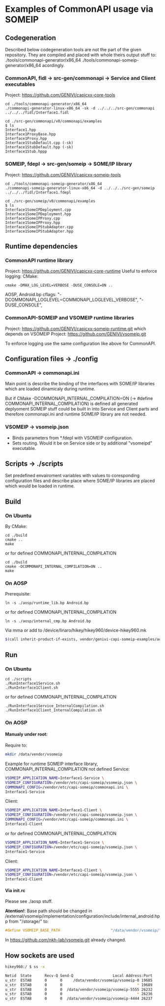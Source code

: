 # Examples of CommonAPI usage via SOMEIP

## Codegeneration
Described below codegeneration tools are not the part of the given repository.
They are compiled and placed with whole theirs output stuff to:
./tools/commonapi-generator/x86_64
./tools/commonapi-someip-generator/x86_64
acordingly.

### CommonAPI, fidl -> src-gen/commonapi -> Service and Client executables
Project: https://github.com/GENIVI/capicxx-core-tools
```
cd ./tools/commonapi-generator/x86_64
./commonapi-generator-linux-x86_64 -sk -d ../../../src-gen/commonapi ../../../fidl/Interface1.fidl
```
```
cd ./src-gen/commonapi/v0/commonapi/examples
$ ls
Interface1.hpp
Interface1ProxyBase.hpp
Interface1Proxy.hpp
Interface1StubDefault.cpp (-sk)
Interface1StubDefault.hpp (-sk)
Interface1Stub.hppp
```

### SOMEIP, fdepl -> src-gen/someip -> SOME/IP library
Project: https://github.com/GENIVI/capicxx-someip-tools
```
cd ./tools/commonapi-someip-generator/x86_64
./commonapi-someip-generator-linux-x86_64 -d ../../../src-gen/someip ../../../fidl/Interface1.fdepl
```
```
cd ./src-gen/someip/v0/commonapi/examples
$ ls
Interface1SomeIPDeployment.cpp
Interface1SomeIPDeployment.hpp
Interface1SomeIPProxy.cpp
Interface1SomeIPProxy.hpp
Interface1SomeIPStubAdapter.cpp
Interface1SomeIPStubAdapter.hpp
```

## Runtime dependencies
### CommonAPI runtime library
Project: https://github.com/GENIVI/capicxx-core-runtime
Useful to enforce logging:
CMake:
```
cmake -DMAX_LOG_LEVEL=VERBOSE -DUSE_CONSOLE=ON ..
```
AOSP, Android.bp cflags:
"-DCOMMONAPI_LOGLEVEL=COMMONAPI_LOGLEVEL_VERBOSE",
"-DUSE_CONSOLE",

### CommonAPI-SOMEIP and VSOMEIP runtime libraries
Project: https://github.com/GENIVI/capicxx-someip-runtime.git
which depends on VSOMEIP
Project: https://github.com/GENIVI/vsomeip.git

To enforce logging use the same configuration like above for CommonAPI.

## Configuration files -> ./config
### CommonAPI -> commonapi.ini
Main point is describe the binding of the interfaces with SOME/IP libraries
which are loaded dinamicaly during runtime.

But if CMake -DCOMMONAPI_INTERNAL_COMPILATION=ON (-> #define COMMONAPI_INTERNAL_COMPILATION)
is defined all generated deplyoment SOMEIP stuff could be built in into Service and Client parts
and therefore commonapi.ini and runtime SOME/IP library are not needed.

### VSOMEIP -> vsomeip.json
- Binds parameters from *.fdepl with VSOMEIP configuration.
- Sets routing. Would it be on Service side or by additional "vsomeipd" executable.

## Scripts -> ./scripts
Set predefined envairoment variables with values to coresponding configuration files
and describe place where SOME/IP libraries are placed which would be loaded in runtime.

## Build
### On Ubuntu
By CMake:
```
cd ./build
cmake ..
make
```
or for defined COMMONAPI_INTERNAL_COMPILATION
```
cd ./build
cmake -DCOMMONAPI_INTERNAL_COMPILATION=ON ..
make
```

### On AOSP
Prerequisite:
```
ln -s ./aosp/runtime_lib.bp Android.bp
```
or for defined COMMONAPI_INTERNAL_COMPILATION
```
ln -s ./aosp/internal_cmp.bp Android.bp
```

Via mma or add to /device/linaro/hikey/hikey960/device-hikey960.mk
```sh
$(call inherit-product-if-exists, vendor/genivi-capi-someip-examples/aosp/config.mk)
```

## Run
### On Ubuntu
```
cd ./scripts
./RunInterface1Service.sh
./RunInterface1Client.sh
```
or for defined COMMONAPI_INTERNAL_COMPILATION
```
./RunInterface1Service_InternalCompilation.sh
./RunInterface1Client_InternalCompilation.sh
```

### On AOSP
#### Manualy under root:
Require to:
```sh
mkdir /data/vendor/vsomeip
```
Example for runtime SOMEIP interface library, COMMONAPI_INTERNAL_COMPILATION not defined
Service:
```sh
VSOMEIP_APPLICATION_NAME=Interface1-Service \
VSOMEIP_CONFIGURATION=/vendor/etc/capi-someip/vsomeip.json \
COMMONAPI_CONFIG=/vendor/etc/capi-someip/commonapi.ini \
Interface1-Service
```
Client:
```sh
VSOMEIP_APPLICATION_NAME=Interface1-Client \
VSOMEIP_CONFIGURATION=/vendor/etc/capi-someip/vsomeip.json \
COMMONAPI_CONFIG=/vendor/etc/capi-someip/commonapi.ini \
Interface1-Client
```
or for defined COMMONAPI_INTERNAL_COMPILATION
```sh
VSOMEIP_APPLICATION_NAME=Interface1-Service \
VSOMEIP_CONFIGURATION=/vendor/etc/capi-someip/vsomeip.json \
Interface1-Service
```
Client:
```sh
VSOMEIP_APPLICATION_NAME=Interface1-Client \
VSOMEIP_CONFIGURATION=/vendor/etc/capi-someip/vsomeip.json \
Interface1-Client
```
#### Via init.rc
Please see ./aosp stuff.

**Atention!**: Base path should be changed in /external/vsomeip/implementation/configuration/include/internal_android.hpp from "/storage/" to:
```cpp
#define VSOMEIP_BASE_PATH                       "/data/vendor/vsomeip/"
```
In https://github.com/nkh-lab/vsomeip.git already changed.

## How sockets are used
```sh
hikey960:/ $ ss -x

Netid  State      Recv-Q Send-Q                  Local Address:Port     Peer Address:Port
u_str  ESTAB      0      0     /data/vendor/vsomeip/vsomeip-0 19685     * 0
u_str  ESTAB      0      0                                  * 19689     * 0
u_str  ESTAB      0      0  /data/vendor/vsomeip/vsomeip-5555 26232     * 0
u_str  ESTAB      0      0                                  * 26236     * 0
u_str  ESTAB      0      0  /data/vendor/vsomeip/vsomeip-4444 26237     * 0
```

